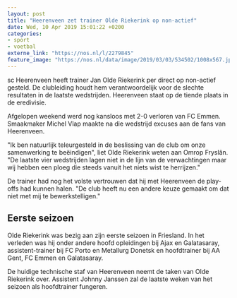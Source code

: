 ```yaml
---
layout: post
title: "Heerenveen zet trainer Olde Riekerink op non-actief"
date: Wed, 10 Apr 2019 15:01:22 +0200
categories: 
- sport 
- voetbal 
externe_link: "https://nos.nl/l/2279845"
feature_image: "https://nos.nl/data/image/2019/03/03/534502/1008x567.jpg"
---
```


<p>sc Heerenveen heeft trainer Jan Olde Riekerink per direct op non-actief gesteld. De clubleiding houdt hem verantwoordelijk voor de slechte resultaten in de laatste wedstrijden. Heerenveen staat op de tiende plaats in de eredivisie.</p>
<p>Afgelopen weekend werd nog kansloos met 2-0 verloren van FC Emmen. Smaakmaker Michel Vlap maakte na die wedstrijd excuses aan de fans van Heerenveen.</p>
<p>"Ik ben natuurlijk teleurgesteld in de beslissing van de club om onze samenwerking te beëindigen", liet Olde Riekerink weten aan Omrop Fryslân. "De laatste vier wedstrijden lagen niet in de lijn van de verwachtingen maar wij hebben een ploeg die steeds vanuit het niets wist te herrijzen."</p>
<p>De trainer had nog het volste vertrouwen dat hij met Heerenveen de play-offs had kunnen halen. "De club heeft nu een andere keuze gemaakt om dat niet met mij te bewerkstelligen."</p>
<h2>Eerste seizoen</h2>
<p>Olde Riekerink was bezig aan zijn eerste seizoen in Friesland. In het verleden was hij onder andere hoofd opleidingen bij Ajax en Galatasaray, assistent-trainer bij FC Porto en Metallurg Donetsk en hoofdtrainer bij AA Gent, FC Emmen en Galatasaray.</p>
<p>De huidige technische staf van Heerenveen neemt de taken van Olde Riekerink over. Assistent Johnny Janssen zal de laatste weken van het seizoen als hoofdtrainer fungeren.</p>
